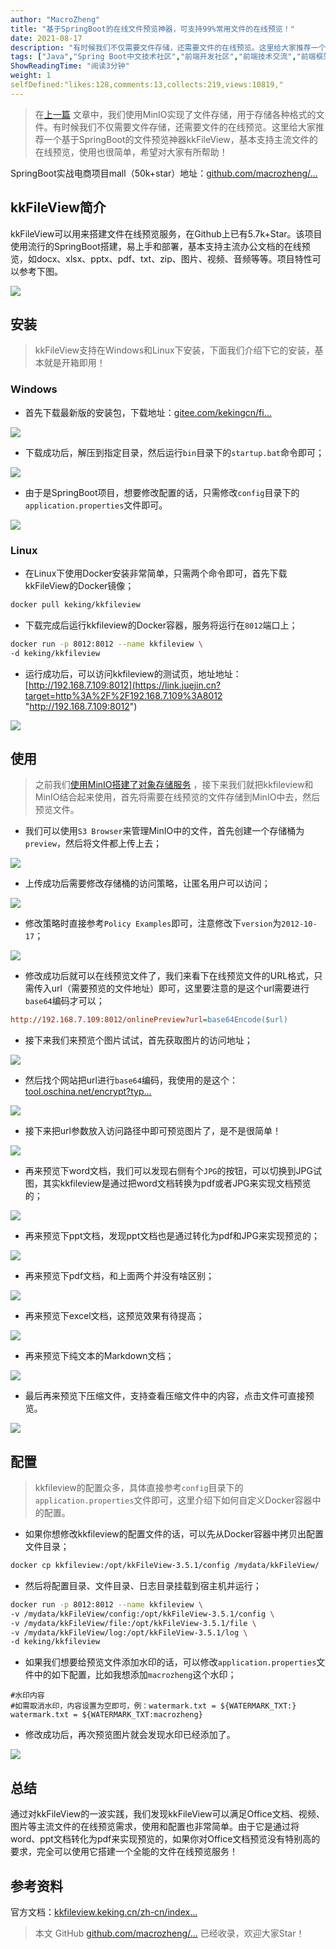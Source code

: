 ```yaml
---
author: "MacroZheng"
title: "基于SpringBoot的在线文件预览神器，可支持99%常用文件的在线预览！"
date: 2021-08-17
description: "有时候我们不仅需要文件存储，还需要文件的在线预览。这里给大家推荐一个基于SpringBoot的文件预览神器kkFileView，基本支持主流文件的在线预览，使用也很简单！"
tags: ["Java","Spring Boot中文技术社区","前端开发社区","前端技术交流","前端框架教程","JavaScript 学习资源","CSS 技巧与最佳实践","HTML5 最新动态","前端工程师职业发展","开源前端项目","前端技术趋势"]
ShowReadingTime: "阅读3分钟"
weight: 1
selfDefined:"likes:128,comments:13,collects:219,views:10819,"
---
```

> 在[上一篇](https://link.juejin.cn?target=https%3A%2F%2Fmp.weixin.qq.com%2Fs%2FqHjOEeQ3CaA0U4a2YBi3Pw "https://mp.weixin.qq.com/s/qHjOEeQ3CaA0U4a2YBi3Pw") 文章中，我们使用MinIO实现了文件存储，用于存储各种格式的文件。有时候我们不仅需要文件存储，还需要文件的在线预览。这里给大家推荐一个基于SpringBoot的文件预览神器kkFileView，基本支持主流文件的在线预览，使用也很简单，希望对大家有所帮助！

SpringBoot实战电商项目mall（50k+star）地址：[github.com/macrozheng/…](https://link.juejin.cn?target=https%3A%2F%2Fgithub.com%2Fmacrozheng%2Fmall "https://github.com/macrozheng/mall")

kkFileView简介
------------

kkFileView可以用来搭建文件在线预览服务，在Github上已有5.7k+Star。该项目使用流行的SpringBoot搭建，易上手和部署，基本支持主流办公文档的在线预览，如docx、xlsx、pptx、pdf、txt、zip、图片、视频、音频等等。项目特性可以参考下图。

![](/images/jueJin/dc54346e8e7c4b1.png)

安装
--

> kkFileView支持在Windows和Linux下安装，下面我们介绍下它的安装，基本就是开箱即用！

### Windows

*   首先下载最新版的安装包，下载地址：[gitee.com/kekingcn/fi…](https://link.juejin.cn?target=https%3A%2F%2Fgitee.com%2Fkekingcn%2Ffile-online-preview%2Freleases "https://gitee.com/kekingcn/file-online-preview/releases")

![](/images/jueJin/ccd66af5a183406.png)

*   下载成功后，解压到指定目录，然后运行`bin`目录下的`startup.bat`命令即可；

![](/images/jueJin/7f93b7c04d174b4.png)

*   由于是SpringBoot项目，想要修改配置的话，只需修改`config`目录下的`application.properties`文件即可。

![](/images/jueJin/650c9dffe3ac409.png)

### Linux

*   在Linux下使用Docker安装非常简单，只需两个命令即可，首先下载kkFileView的Docker镜像；

```bash
docker pull keking/kkfileview
```

*   下载完成后运行kkfileview的Docker容器，服务将运行在`8012`端口上；

```bash
docker run -p 8012:8012 --name kkfileview \
-d keking/kkfileview
```

*   运行成功后，可以访问kkfileview的测试页，地址地址：[http://192.168.7.109:8012](https://link.juejin.cn?target=http%3A%2F%2F192.168.7.109%3A8012 "http://192.168.7.109:8012")

![](/images/jueJin/73b0a1e3b4ea4c4.png)

使用
--

> 之前我们[使用MinIO搭建了对象存储服务](https://link.juejin.cn?target=https%3A%2F%2Fmp.weixin.qq.com%2Fs%2FqHjOEeQ3CaA0U4a2YBi3Pw "https://mp.weixin.qq.com/s/qHjOEeQ3CaA0U4a2YBi3Pw") ，接下来我们就把kkfileview和MinIO结合起来使用，首先将需要在线预览的文件存储到MinIO中去，然后预览文件。

*   我们可以使用`S3 Browser`来管理MinIO中的文件，首先创建一个存储桶为`preview`，然后将文件都上传上去；

![](/images/jueJin/93dc3cebff504f1.png)

*   上传成功后需要修改存储桶的访问策略，让匿名用户可以访问；

![](/images/jueJin/02f83e657c084ea.png)

*   修改策略时直接参考`Policy Examples`即可，注意修改下`version`为`2012-10-17`；

![](/images/jueJin/641a48acaa0a463.png)

*   修改成功后就可以在线预览文件了，我们来看下在线预览文件的URL格式，只需传入url（需要预览的文件地址）即可，这里要注意的是这个url需要进行`base64`编码才可以；

```ini
http://192.168.7.109:8012/onlinePreview?url=base64Encode($url)
```

*   接下来我们来预览个图片试试，首先获取图片的访问地址；

![](/images/jueJin/6e66084c2f5045f.png)

*   然后找个网站把url进行`base64`编码，我使用的是这个：[tool.oschina.net/encrypt?typ…](https://link.juejin.cn?target=https%3A%2F%2Ftool.oschina.net%2Fencrypt%3Ftype%3D3 "https://tool.oschina.net/encrypt?type=3")

![](/images/jueJin/d86931356aa8438.png)

*   接下来把url参数放入访问路径中即可预览图片了，是不是很简单！

![](/images/jueJin/5bfdcbef6a314bf.png)

*   再来预览下word文档，我们可以发现右侧有个`JPG`的按钮，可以切换到JPG试图，其实kkfileview是通过把word文档转换为pdf或者JPG来实现文档预览的；

![](/images/jueJin/3ff20192def6467.png)

*   再来预览下ppt文档，发现ppt文档也是通过转化为pdf和JPG来实现预览的；

![](/images/jueJin/038aa09f5fb64d9.png)

*   再来预览下pdf文档，和上面两个并没有啥区别；

![](/images/jueJin/108d1dd031d94b7.png)

*   再来预览下excel文档，这预览效果有待提高；

![](/images/jueJin/cbd97888de434e5.png)

*   再来预览下纯文本的Markdown文档；

![](/images/jueJin/79c22f91d2794dc.png)

*   最后再来预览下压缩文件，支持查看压缩文件中的内容，点击文件可直接预览。

![](/images/jueJin/a47559a8fb8b455.png)

配置
--

> kkfileview的配置众多，具体直接参考`config`目录下的`application.properties`文件即可，这里介绍下如何自定义Docker容器中的配置。

*   如果你想修改kkfileview的配置文件的话，可以先从Docker容器中拷贝出配置文件目录；

```bash
docker cp kkfileview:/opt/kkFileView-3.5.1/config /mydata/kkFileView/
```

*   然后将配置目录、文件目录、日志目录挂载到宿主机并运行；

```bash
docker run -p 8012:8012 --name kkfileview \
-v /mydata/kkFileView/config:/opt/kkFileView-3.5.1/config \
-v /mydata/kkFileView/file:/opt/kkFileView-3.5.1/file \
-v /mydata/kkFileView/log:/opt/kkFileView-3.5.1/log \
-d keking/kkfileview
```

*   如果我们想要给预览文件添加水印的话，可以修改`application.properties`文件中的如下配置，比如我想添加`macrozheng`这个水印；

```properties
#水印内容
#如需取消水印，内容设置为空即可，例：watermark.txt = ${WATERMARK_TXT:}
watermark.txt = ${WATERMARK_TXT:macrozheng}
```

*   修改成功后，再次预览图片就会发现水印已经添加了。

![](/images/jueJin/28637e9309e643e.png)

总结
--

通过对kkFileView的一波实践，我们发现kkFileView可以满足Office文档、视频、图片等主流文件的在线预览需求，使用和配置也非常简单。由于它是通过将word、ppt文档转化为pdf来实现预览的，如果你对Office文档预览没有特别高的要求，完全可以使用它搭建一个全能的文件在线预览服务！

参考资料
----

官方文档：[kkfileview.keking.cn/zh-cn/index…](https://link.juejin.cn?target=https%3A%2F%2Fkkfileview.keking.cn%2Fzh-cn%2Findex.html "https://kkfileview.keking.cn/zh-cn/index.html")

> 本文 GitHub [github.com/macrozheng/…](https://link.juejin.cn?target=https%3A%2F%2Fgithub.com%2Fmacrozheng%2Fmall-learning "https://github.com/macrozheng/mall-learning") 已经收录，欢迎大家Star！